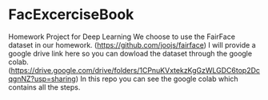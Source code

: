 # FacExcerciseBook
Homework Project for Deep Learning 
We choose to use the FairFace dataset in our homework. (https://github.com/joojs/fairface)
I will provide a google drive link here so you can dowload the dataset through the google colab. (https://drive.google.com/drive/folders/1CPnuKVxtekzKgGzWLGDC6top2DcqgnNZ?usp=sharing)
In this repo you can see the google colab which contains all the steps.
